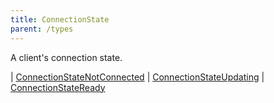 ```yaml
---
title: ConnectionState
parent: /types
---
```


A client's connection state.

<div class="font-mono whitespace-pre"><span class="opacity-50">|</span> <a href="/types/connectionstatenotconnected"  >ConnectionStateNotConnected</a>
<span class="opacity-50">|</span> <a href="/types/connectionstateupdating"  >ConnectionStateUpdating</a>
<span class="opacity-50">|</span> <a href="/types/connectionstateready"  >ConnectionStateReady</a></div>

